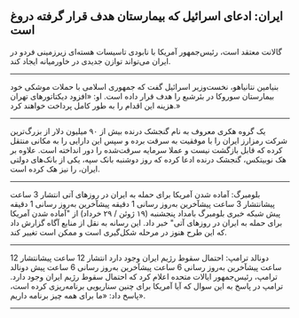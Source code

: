 

ایران: ادعای اسرائیل که بیمارستان هدف قرار گرفته دروغ است
-----

گالانت معتقد است، رئیس‌جمهور آمریکا با نابودی تاسیسات هسته‌ای زیرزمینی فردو در ایران می‌تواند توازن جدیدی در خاورمیانه ایجاد کند.


-----
بنیامین نتانیاهو، نخست‌وزیر اسرائیل گفت که جمهوری اسلامی با حملات موشکی خود بیمارستان سوروکا در بئرشبع را هدف قرار داده است. او: «افزود دیکتاتورهای تهران هزینه این اقدام را به طور کامل پرداخت خواهند کرد.»


---
یک گروه هکری معروف به نام گنجشک درنده بیش از ۹۰ میلیون دلار از بزرگ‌ترین شرکت رمزارز ایران را با موفقیت به سرقت برده و سپس این دارایی را به مکانی منتقل کرده‌ که قابل بازگشت نیست و عملا سرمایه سرقت‌شده را دور انداخته‌ است.
علاوه بر هک نوبیتکس، گنجشک درنده ادعا کرده که روز دوشنبه بانک سپه، یکی از بانک‌های دولتی ایران، را نیز هک کرده است.

---

بلومبرگ: آماده شدن آمریکا برای حمله به ایران در روزهای آتی
انتشار 3 ساعت پیشانتشار 3 ساعت پیشآخرین به‌روز رسانی 1 دقیقه پیشآخرین به‌روز رسانی 1 دقیقه پیش
شبکه خبری بلومبرگ بامداد پنجشنبه (۱۹ ژوئن / ۲۹ خرداد) از "آماده شدن آمریکا برای حمله به ایران در روزهای آتی" خبر داد. این رسانه به نقل از منابع آگاه گزارش داد که این طرح هنوز در مرحله شکل‌گیری است و ممکن است تغییر کند.

----
دونالد ترامپ: احتمال سقوط رژیم ایران وجود دارد
انتشار 12 ساعت پیشانتشار 12 ساعت پیشآخرین به‌روز رسانی 6 ساعت پیشآخرین به‌روز رسانی 6 ساعت پیش
دونالد ترامپ، رئیس‌جمهور ایالات متحده اعلام کرد که احتمال سقوط رژیم ایران وجود دارد. ترامپ در پاسخ به این سوال که آیا آمریکا برای چنین سناریویی برنامه‌ریزی کرده است، پاسخ داد: «ما برای همه چیز برنامه داریم».

----
